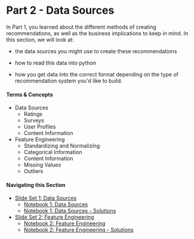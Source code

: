 # Part 2 - Data Sources

In Part 1, you learned about the different methods of creating recommendations, as well as the business implications to keep in mind.  In this section, we will look at:
* the data sources you might use to create these recommendations

* how to read this data into python
* how you get data into the correct format depending on the type of recommendation system you'd like to build.

#### Terms & Concepts
- Data Sources
    - Ratings
    - Surveys
    - User Profiles
    - Content Information
- Feature Engineering
    - Standardizing and Normalizing
    - Categorical Information
    - Content Information
    - Missing Values
    - Outliers

#### Navigating this Section

- [Slide Set 1: Data Sources](https://github.com/jbernhard-nw/rec-workshop/blob/master/Part%202%20-%20Data%20Sources/slides/PartII_Data_Sources.pdf)
    - [Notebook 1: Data Sources](https://github.com/jbernhard-nw/rec-workshop/blob/master/Part%202%20-%20Data%20Sources/notebooks/data_sources_notebook1.ipynb)
    - [Notebook 1: Data Sources - Solutions](https://github.com/jbernhard-nw/rec-workshop/blob/master/Part%202%20-%20Data%20Sources/notebooks/solutions/data_sources_notebook1-Solution.ipynb)
- [Slide Set 2: Feature Engineering]()
    - [Notebook 2: Feature Engineering]()
    - [Notebook 2: Feature Engineering - Solutions]()
